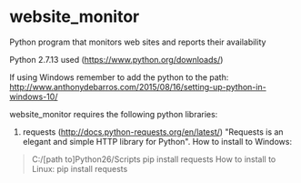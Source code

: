 # website_monitor
Python  program that monitors web sites and reports their availability

Python 2.7.13 used (https://www.python.org/downloads/)

If using Windows remember to add the python to the path:
http://www.anthonydebarros.com/2015/08/16/setting-up-python-in-windows-10/

website_monitor requires the following python libraries:

1. requests (http://docs.python-requests.org/en/latest/)
"Requests is an elegant and simple HTTP library for Python".
How to install to Windows:
>C:/[path to]Python26/Scripts
>pip install requests
How to install to Linux:
>pip install requests

